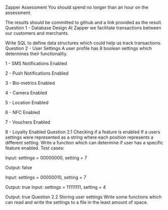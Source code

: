 Zapper Assessment
You should spend no longer than an hour on the assessment.

The results should be committed to github and a link provided as the result.
Question 1 - Database Design
At Zapper we facilitate transactions between our customers and merchants.

Write SQL to define data structures which could help us track transactions.
Question 2 - User Settings
A user profile has 8 boolean settings which determines their functionality.


1 - SMS Notifications Enabled

2 - Push Notifications Enabled

3 - Bio-metrics Enabled

4 - Camera Enabled

5 - Location Enabled

6 - NFC Enabled

7 - Vouchers Enabled

8 - Loyalty Enabled
Question 2.1 Checking if a feature is enabled
If a users settings were represented as a string where each position represents a
different setting. Write a function which can determine if user has a specific feature
enabled.
Test cases:

Input: settings = 00000000, setting = 7

Output: false


Input: settings = 00000010, setting = 7

Output: true
Input: settings = 11111111, setting = 4

Output: true
Question 2.2 Storing user settings
Write some functions which can read and write the settings to a file in the least
amount of space.
